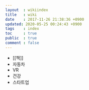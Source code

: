 ```yaml
---
layout  : wikiindex
title   : wiki
date    : 2017-11-26 21:38:36 +0900
updated: 2020-05-25 00:24:43 +0900
tags    : index
toc     : true
public  : true
comment : false
---
```


* [[책]]
* 자동차
* VR
* 건강
* 스타트업
